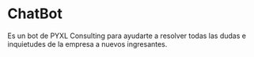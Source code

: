 # ChatBot
Es un bot de PYXL Consulting para ayudarte a resolver todas las dudas e inquietudes de la empresa a nuevos ingresantes.
